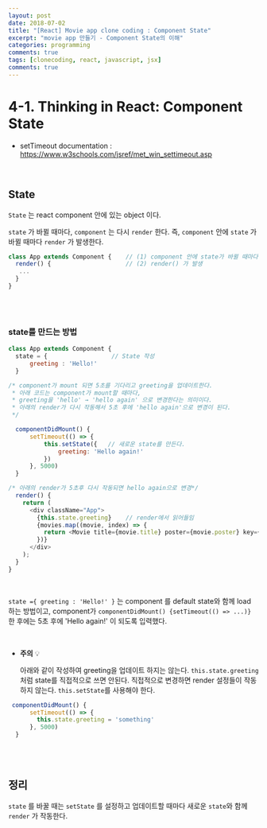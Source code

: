 ```yaml
---
layout: post
date: 2018-07-02
title: "[React] Movie app clone coding : Component State"
excerpt: "movie app 만들기 - Component State의 이해"
categories: programming
comments: true
tags: [clonecoding, react, javascript, jsx]
comments: true
---
```




# 4-1. Thinking in React: Component State

* setTimeout documentation : https://www.w3schools.com/jsref/met_win_settimeout.asp

<br>

## State

`State` 는 react component 안에 있는 object 이다.

`state` 가 바뀔 때마다, `component` 는 다시 `render` 한다. 즉, `component` 안에 `state` 가 바뀔 때마다 `render` 가 발생한다.

```javascript
class App extends Component {    // (1) component 안에 state가 바뀔 때마다
  render() {                     // (2) render() 가 발생
   ... 
  }
}

```

<br>

<br>

### state를 만드는 방법

```javascript
class App extends Component {    
  state = {                  // State 작성
      greeting : 'Hello!'
  }

/* component가 mount 되면 5초를 기다리고 greeting을 업데이트한다. 
 * 아래 코드는 component가 mount할 때마다, 
 * greeting을 'hello' → 'hello again' 으로 변경한다는 의미이다.
 * 아래의 render가 다시 작동해서 5초 후에 'hello again'으로 변경이 된다.
 */

  componentDidMount() {
      setTimeout(() => {
          this.setState({   // 새로운 state를 만든다.
              greeting: 'Hello again!'
          })
      }, 5000)
  }

/* 아래의 render가 5초후 다시 작동되면 hello again으로 변경*/
  render() {
    return (
      <div className="App">
        {this.state.greeting}    // render에서 읽어들임
        {movies.map((movie, index) => {
          return <Movie title={movie.title} poster={movie.poster} key={index} />
        })}
      </div>
    );
  }
}
```

<br>

`state ={ greeting : 'Hello!' }` 는 component 를 default state와 함께 load 하는 방법이고, component가 `componentDidMount() {setTimeout(() => ...)}` 한 후에는  5초 후에 'Hello again!' 이 되도록 입력했다.

<br>

* **주의** 💡

  아래와 같이 작성하여 greeting을 업데이트 하지는 않는다.  `this.state.greeting` 처럼 state를 직접적으로 쓰면 안된다. 직접적으로 변경하면 render 설정들이  작동하지 않는다. `this.setState`를 사용해야 한다.  

```javascript
 componentDidMount() {
      setTimeout(() => {
        this.state.greeting = 'something'
      }, 5000)
  }
```

<br>

<br>

## 정리

`state` 를 바꿀 때는 `setState` 를 설정하고 업데이트할 때마다 새로운 `state`와 함께 `render` 가 작동한다.

